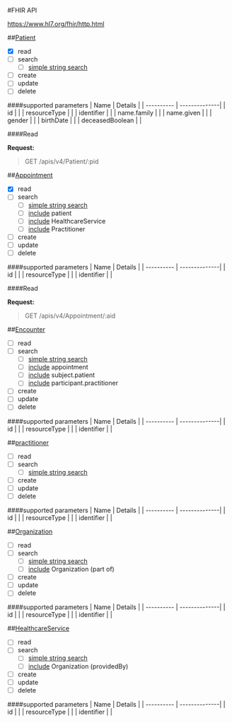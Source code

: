 #FHIR API

<https://www.hl7.org/fhir/http.html>


##[Patient](https://www.hl7.org/fhir/patient.html)

- [x] read
- [ ] search 
    - [ ] [simple string search](https://www.hl7.org/fhir/search.html#string)
- [ ] create
- [ ] update
- [ ] delete

####supported parameters
| Name     |      Details   | 
| ---------- | --------------|
| id |               | 
| resourceType |               | 
| identifier |               | 
| name.family |               | 
| name.given |               | 
| gender |               | 
| birthDate |               | 
| deceasedBoolean |               | 

####Read

**Request:**
> GET /apis/v4/Patient/:pid


##[Appointment](https://www.hl7.org/fhir/appointment.html)

- [x] read
- [ ] search 
    - [ ] [simple string search](https://www.hl7.org/fhir/search.html#string)
    - [ ] [include](https://www.hl7.org/fhir/search.html#include) patient
    - [ ] [include](https://www.hl7.org/fhir/search.html#include) HealthcareService
    - [ ] [include](https://www.hl7.org/fhir/search.html#include) Practitioner
- [ ] create
- [ ] update
- [ ] delete

####supported parameters
| Name     |      Details   | 
| ---------- | --------------|
| id |               | 
| resourceType |               | 
| identifier |               | 


####Read

**Request:**
> GET /apis/v4/Appointment/:aid



##[Encounter](https://www.hl7.org/fhir/encounter.html)

- [ ] read
- [ ] search 
    - [ ] [simple string search](https://www.hl7.org/fhir/search.html#string)
    - [ ] [include](https://www.hl7.org/fhir/search.html#include) appointment
    - [ ] [include](https://www.hl7.org/fhir/search.html#include) subject.patient
    - [ ] [include](https://www.hl7.org/fhir/search.html#include) participant.practitioner
- [ ] create
- [ ] update
- [ ] delete

####supported parameters
| Name     |      Details   | 
| ---------- | --------------|
| id |               | 
| resourceType |               | 
| identifier |               | 


##[practitioner](https://www.hl7.org/fhir/practitioner.html)

- [ ] read
- [ ] search 
    - [ ] [simple string search](https://www.hl7.org/fhir/search.html#string)
- [ ] create
- [ ] update
- [ ] delete

####supported parameters
| Name     |      Details   | 
| ---------- | --------------|
| id |               | 
| resourceType |               | 
| identifier |               | 



##[Organization](https://www.hl7.org/fhir/organization.html)

- [ ] read
- [ ] search 
    - [ ] [simple string search](https://www.hl7.org/fhir/search.html#string)
    - [ ] [include](https://www.hl7.org/fhir/search.html#include) Organization (part of)
- [ ] create
- [ ] update
- [ ] delete

####supported parameters
| Name     |      Details   | 
| ---------- | --------------|
| id |               | 
| resourceType |               | 
| identifier |               | 



##[HealthcareService](https://www.hl7.org/fhir/organization.html)

- [ ] read
- [ ] search 
    - [ ] [simple string search](https://www.hl7.org/fhir/search.html#string)
    - [ ] [include](https://www.hl7.org/fhir/search.html#include) Organization (providedBy)
- [ ] create
- [ ] update
- [ ] delete

####supported parameters
| Name     |      Details   | 
| ---------- | --------------|
| id |               | 
| resourceType |               | 
| identifier |               | 


